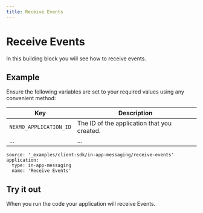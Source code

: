 ```yaml
---
title: Receive Events
---
```


# Receive Events

In this building block you will see how to receive events.

## Example

Ensure the following variables are set to your required values using any convenient method:

Key | Description
-- | --
`NEXMO_APPLICATION_ID` | The ID of the application that you created.
... | ...

```building_blocks
source: '_examples/client-sdk/in-app-messaging/receive-events'
application:
  type: in-app-messaging
  name: 'Receive Events'
```

## Try it out

When you run the code your application will receive Events.
